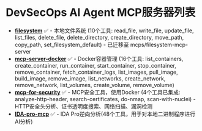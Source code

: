 # DevSecOps AI Agent MCP服务器列表
- **[filesystem](https://github.com/cyanheads/filesystem-mcp-server)** ✅ - 本地文件系统 (10个工具: read_file, write_file, update_file, list_files, delete_file, delete_directory, create_directory, move_path, copy_path, set_filesystem_default) - 已迁移至 mcps/filesystem-mcp-server
- **[mcp-server-docker](https://github.com/ckreiling/mcp-server-docker)** ✅ - Docker容器管理 (16个工具: list_containers, create_container, run_container, start_container, stop_container, remove_container, fetch_container_logs, list_images, pull_image, build_image, remove_image, list_networks, create_network, remove_network, list_volumes, create_volume, remove_volume)
- **[mcp-for-security](https://github.com/cyproxio/mcp-for-security)** ✅ - MCP安全工具，使用Docker (4个工具已集成: analyze-http-header, search-certificates, do-nmap, scan-with-nuclei) - HTTP安全头分析、证书透明度搜索、网络扫描、漏洞检测
- **[IDA-pro-mcp](https://github.com/mrexodia/ida-pro-mcp)** ✅ - IDA Pro逆向分析(48个工具，用于对本地二进制程序进行AI分析)